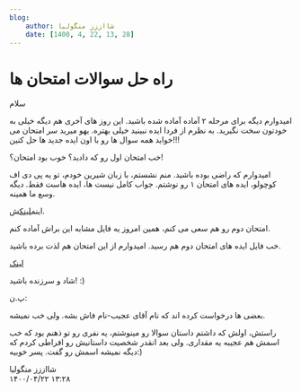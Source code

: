 ```yaml
---
blog:
    author: شااززز منگولیا
    date: [1400, 4, 22, 13, 28]
---
```

# راه حل سوالات امتحان ها

<div class="cnt">
سلام<p></p>

<p>امیدوارم دیگه برای مرحله ۲ آماده آماده شده باشید. این روز های آخری هم دیگه خیلی به خودتون سخت نگیرید. به نظرم از فردا ایده نبینید خیلی بهتره. یهو میرید سر امتحان می خواید همه سوال ها رو با اون ایده جدید ها حل کنین!!!</p>

<p>خب امتحان اول رو که دادید؟ خوب بود امتحان؟!</p>
<p>امیدوارم که راضی بوده باشید. منم نشستم، با زبان شیرین خودم، تو یه پی دی اف کوچولو، ایده های امتحان ۱ رو نوشتم<img alt="" border="0" src="http://www.blogfa.com/images/smileys/03.gif" title=""/>. جواب کامل نیست ها، ایده هاست فقط. دیگه وسع ما همینه. </p>
<p>اینم<a href="http://s6.picofile.com/file/8186455618/Semi_lvl2_exam1_ans.pdf.html" target="_blank">لینک</a>ش.</p>

<p>امتحان دوم رو هم سعی می کنم، همین امروز یه فایل مشابه این براش آماده کنم.</p>
<p>خب فایل ایده های امتحان دوم هم رسید. امیدوارم از این امتحان هم لذت برده باشید.</p>
<p><a href="http://s6.picofile.com/file/8186462084/Semi_lvl2_exam2_ans.pdf.html" target="_blank">لینک</a></p>

<p>شاد و سرزنده باشید!‌ :)</p>

<p>پ.ن:</p>
<p>بعضی ها درخواست کرده اند که نام آقای عجیب-نام فاش بشه. ولی خب نمیشه.</p>
<p>راستش، اولش که داشتم داستان سوالا رو مینوشتم، یه نفری رو تو ذهنم بود که خب اسمش هم عجیبه یه مقداری. ولی بعد انقدر شخصیت داستانیش رو افراطی کردم که دیگه نمیشه اسمش رو گفت. پسر خوبیه:)</p>
</div>

<div class="blog-info">
    <div class="blog-author">شااززز منگولیا</div>
    <div class="blog-date">۱۴۰۰/۰۴/۲۲ ۱۳:۲۸</div>
</div>

